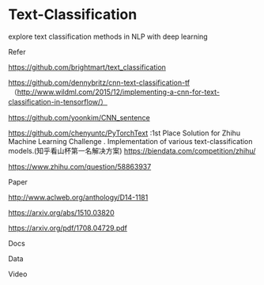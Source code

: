 # Text-Classification
explore text classification methods in NLP with deep learning


Refer

https://github.com/brightmart/text_classification 

https://github.com/dennybritz/cnn-text-classification-tf  （http://www.wildml.com/2015/12/implementing-a-cnn-for-text-classification-in-tensorflow/）


https://github.com/yoonkim/CNN_sentence

https://github.com/chenyuntc/PyTorchText :1st Place Solution for Zhihu Machine Learning Challenge . Implementation of various text-classification models.(知乎看山杯第一名解决方案) https://biendata.com/competition/zhihu/

https://www.zhihu.com/question/58863937


Paper

http://www.aclweb.org/anthology/D14-1181

https://arxiv.org/abs/1510.03820

https://arxiv.org/pdf/1708.04729.pdf

Docs


Data

Video

